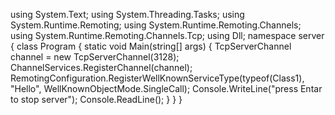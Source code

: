 using System.Text;
using System.Threading.Tasks;
using System.Runtime.Remoting;
using System.Runtime.Remoting.Channels;
using System.Runtime.Remoting.Channels.Tcp;
using Dll;
namespace server
{
    class Program
    {
        static void Main(string[] args)
        {
            TcpServerChannel channel = new TcpServerChannel(3128);
            ChannelServices.RegisterChannel(channel);
            RemotingConfiguration.RegisterWellKnownServiceType(typeof(Class1), "Hello", WellKnownObjectMode.SingleCall);
            Console.WriteLine("press Entar to stop server");
            Console.ReadLine();
        }
    }
}
